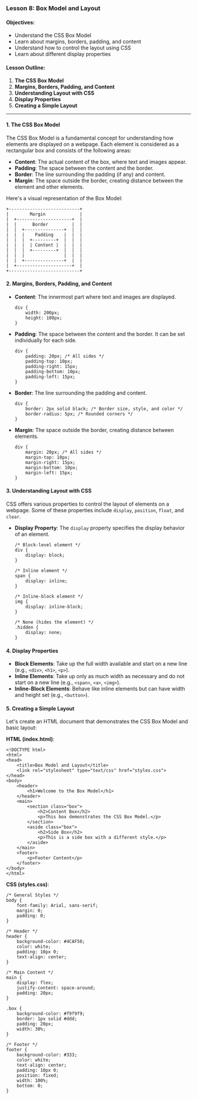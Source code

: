### Lesson 8: Box Model and Layout

#### Objectives:

* Understand the CSS Box Model
* Learn about margins, borders, padding, and content
* Understand how to control the layout using CSS
* Learn about different display properties

#### Lesson Outline:

1.  **The CSS Box Model**
2.  **Margins, Borders, Padding, and Content**
3.  **Understanding Layout with CSS**
4.  **Display Properties**
5.  **Creating a Simple Layout**

* * *

#### 1\. The CSS Box Model

The CSS Box Model is a fundamental concept for understanding how elements are displayed on a webpage. Each element is considered as a rectangular box and consists of the following areas:

* **Content**: The actual content of the box, where text and images appear.
* **Padding**: The space between the content and the border.
* **Border**: The line surrounding the padding (if any) and content.
* **Margin**: The space outside the border, creating distance between the element and other elements.

Here's a visual representation of the Box Model:

```
+---------------------------+
|        Margin             |
|  +---------------------+  |
|  |      Border         |  |
|  |  +---------------+  |  |
|  |  |    Padding    |  |  |
|  |  |  +---------+  |  |  |
|  |  |  | Content |  |  |  |
|  |  |  +---------+  |  |  |
|  |  |               |  |  |
|  |  +---------------+  |  |
|  +---------------------+  |
+---------------------------+
``` 

#### 2\. Margins, Borders, Padding, and Content

* **Content**: The innermost part where text and images are displayed.
    
    ```
    div {
        width: 200px;
        height: 100px;
    }
    ``` 
    
* **Padding**: The space between the content and the border. It can be set individually for each side.
    
    ```
    div {
        padding: 20px; /* All sides */
        padding-top: 10px;
        padding-right: 15px;
        padding-bottom: 10px;
        padding-left: 15px;
    }
    ``` 
    
* **Border**: The line surrounding the padding and content.
    
    ```
    div {
        border: 2px solid black; /* Border size, style, and color */
        border-radius: 5px; /* Rounded corners */
    }
    ``` 
    
* **Margin**: The space outside the border, creating distance between elements.
    
    ```
    div {
        margin: 20px; /* All sides */
        margin-top: 10px;
        margin-right: 15px;
        margin-bottom: 10px;
        margin-left: 15px;
    }
    ``` 
    

#### 3\. Understanding Layout with CSS

CSS offers various properties to control the layout of elements on a webpage. Some of these properties include `display`, `position`, `float`, and `clear`.

* **Display Property**: The `display` property specifies the display behavior of an element.
    
    ```
    /* Block-level element */
    div {
        display: block;
    }
    
    /* Inline element */
    span {
        display: inline;
    }
    
    /* Inline-block element */
    img {
        display: inline-block;
    }
    
    /* None (hides the element) */
    .hidden {
        display: none;
    }
    ``` 
    

#### 4\. Display Properties

* **Block Elements**: Take up the full width available and start on a new line (e.g., `<div>`, `<h1>`, `<p>`).
* **Inline Elements**: Take up only as much width as necessary and do not start on a new line (e.g., `<span>`, `<a>`, `<img>`).
* **Inline-Block Elements**: Behave like inline elements but can have width and height set (e.g., `<button>`).

#### 5\. Creating a Simple Layout

Let's create an HTML document that demonstrates the CSS Box Model and basic layout:

**HTML (index.html)**:

```
<!DOCTYPE html>
<html>
<head>
    <title>Box Model and Layout</title>
    <link rel="stylesheet" type="text/css" href="styles.css">
</head>
<body>
    <header>
        <h1>Welcome to the Box Model</h1>
    </header>
    <main>
        <section class="box">
            <h2>Content Box</h2>
            <p>This box demonstrates the CSS Box Model.</p>
        </section>
        <aside class="box">
            <h2>Side Box</h2>
            <p>This is a side box with a different style.</p>
        </aside>
    </main>
    <footer>
        <p>Footer Content</p>
    </footer>
</body>
</html>
``` 

**CSS (styles.css)**:

```
/* General Styles */
body {
    font-family: Arial, sans-serif;
    margin: 0;
    padding: 0;
}

/* Header */
header {
    background-color: #4CAF50;
    color: white;
    padding: 10px 0;
    text-align: center;
}

/* Main Content */
main {
    display: flex;
    justify-content: space-around;
    padding: 20px;
}

.box {
    background-color: #f9f9f9;
    border: 1px solid #ddd;
    padding: 20px;
    width: 30%;
}

/* Footer */
footer {
    background-color: #333;
    color: white;
    text-align: center;
    padding: 10px 0;
    position: fixed;
    width: 100%;
    bottom: 0;
}
``` 
